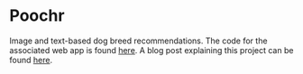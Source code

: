 # Poochr
Image and text-based dog breed recommendations. The code for the associated web app is found [here](https://www.github.com/aawiegel/PoochrFlask). A blog post explaining this project can be found [here](https://aawiegel.github.io/2017/10/17/Poochr.html).
